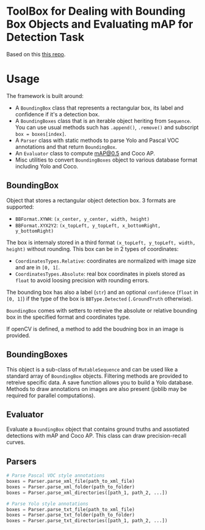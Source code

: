# ToolBox for Dealing with Bounding Box Objects and Evaluating mAP for Detection Task
Based on this [this repo](https://github.com/rafaelpadilla/Object-Detection-Metrics#how-to-use-this-project).

# Usage
The framework is built around:

- A `BoundingBox` class that represents a rectangular box, its label and confidence if it's a detection box.
- A `BoundingBoxes` class that is an iterable object heriting from `Sequence`. You can use usual methods such has `.append()`, `.remove()` and subscript `box = boxes[index]`.
- A `Parser` class with static methods to parse Yolo and Pascal VOC annotations and that return `BoundingBox`.
- An `Evaluator` class to compute mAP@0.5 and Coco AP.
- Misc utilities to convert `BoundingBoxes` object to various database format including Yolo and Coco.

## BoundingBox
Object that stores a rectangular object detection box. 3 formats are supported:

- `BBFormat.XYWH`: `(x_center, y_center, width, height)`
- `BBFormat.XYX2Y2`: `(x_topLeft, y_topLeft, x_bottomRight, y_bottomRight)`

The box is internaly stored in a third format `(x_topLeft, y_topLeft, width, height)` without rounding. This box can be in 2 types of coordinates:

- `CoordinatesTypes.Relative`: coordinates are  normalized with image size and are in `[0, 1[`.
- `CoordinatesTypes.Absolute`: real box coordinates in pixels stored as `float` to avoid loosing precision with rounding errors.

The bounding box has also a label (`str`) and an optional `confidence` (`float` in `[0, 1]`) if the type of the box is `BBType.Detected` (`.GroundTruth` otherwise).

`BoundingBox` comes with setters to retreive the absolute or relative bounding box in the specified format and coordinates type.

If openCV is defined, a method to add the boudning box in an image is provided.

## BoundingBoxes
This object is a sub-class of `MutableSequence` and can be used like a standard array of `BoundingBox` objects. Filtering methods are provided to retreive specific data. A save function allows you to build a Yolo database. Methods to draw annotations on images are also present (joblib may be required for parallel computations).

## Evaluator
Evaluate a `BoundingBox` object that contains ground truths and assotiated detections with mAP and Coco AP. This class can draw precision-recall curves.

## Parsers
```Python
# Parse Pascal VOC style annotations
boxes = Parser.parse_xml_file(path_to_xml_file)
boxes = Parser.parse_xml_folder(path_to_folder)
boxes = Parser.parse_xml_directories([path_1, path_2, ...])

# Parse Yolo style annotations
boxes = Parser.parse_txt_file(path_to_xml_file)
boxes = Parser.parse_txt_folder(path_to_folder)
boxes = Parser.parse_txt_directories([path_1, path_2, ...])
```
